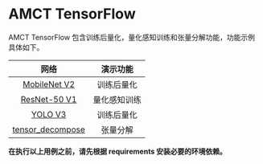 # AMCT TensorFlow

AMCT TensorFlow 包含训练后量化，量化感知训练和张量分解功能，功能示例具体如下。

| 网络 | 演示功能 |
| :-: | :-: |
| [MobileNet V2](./mobilenet_v2/README_zh.md) | 训练后量化 |
| [ResNet-50 V1](./resnet-50_v1/README_zh.md) | 量化感知训练 |
| [YOLO V3](./yolo_v3/README_zh.md) | 训练后量化 |
| [tensor_decompose](./tensor_decompose/README_zh.md) | 张量分解 |

**在执行以上用例之前，请先根据 requirements 安装必要的环境依赖。**
